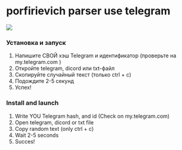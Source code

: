 # porfirievich parser use telegram

<img src="https://img.shields.io/github/last-commit/ftdt800/porfirievich-parser-tg-discord?style=for-the-badge">

### Установка и запуск
1. Напишите СВОЙ хэш Telegram и идентификатор (проверьте на my.telegram.com )
2. Откройте telegram, dicord или txt-файл
3. Скопируйте случайный текст (только ctrl + c)
4. Подождите 2-5 секунд
5. Успех!

### Install and launch
1. Write YOU Telegram hash, and id (Check on my.telegram.com)
2. Open telegram, dicord or txt file
3. Copy random text (only ctrl + c)
4. Wait 2-5 seconds
5. Succes!
